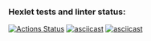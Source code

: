 ### Hexlet tests and linter status:
[![Actions Status](https://github.com/vareshka0101/frontend-project-44/actions/workflows/hexlet-check.yml/badge.svg)](https://github.com/vareshka0101/frontend-project-44/actions)
[![asciicast](https://asciinema.org/a/odURCygkQoTuCBld6QoGagQmP.svg)](https://asciinema.org/a/odURCygkQoTuCBld6QoGagQmP)
[![asciicast](https://asciinema.org/a/UUGLTpodxqQoxLwFzPSCmSJOB.svg)](https://asciinema.org/a/UUGLTpodxqQoxLwFzPSCmSJOB)
